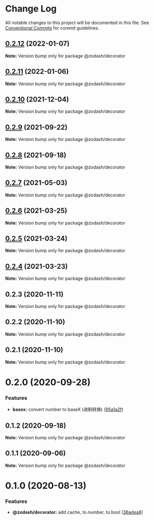 # Change Log

All notable changes to this project will be documented in this file.
See [Conventional Commits](https://conventionalcommits.org) for commit guidelines.

## [0.2.12](https://github.com/zcorky/zodash/compare/@zodash/decorator@0.2.11...@zodash/decorator@0.2.12) (2022-01-07)

**Note:** Version bump only for package @zodash/decorator





## [0.2.11](https://github.com/zcorky/zodash/compare/@zodash/decorator@0.2.10...@zodash/decorator@0.2.11) (2022-01-06)

**Note:** Version bump only for package @zodash/decorator





## [0.2.10](https://github.com/zcorky/zodash/compare/@zodash/decorator@0.2.9...@zodash/decorator@0.2.10) (2021-12-04)

**Note:** Version bump only for package @zodash/decorator





## [0.2.9](https://github.com/zcorky/zodash/compare/@zodash/decorator@0.2.8...@zodash/decorator@0.2.9) (2021-09-22)

**Note:** Version bump only for package @zodash/decorator





## [0.2.8](https://github.com/zcorky/zodash/compare/@zodash/decorator@0.2.7...@zodash/decorator@0.2.8) (2021-09-18)

**Note:** Version bump only for package @zodash/decorator





## [0.2.7](https://github.com/zcorky/zodash/compare/@zodash/decorator@0.2.6...@zodash/decorator@0.2.7) (2021-05-03)

**Note:** Version bump only for package @zodash/decorator





## [0.2.6](https://github.com/zcorky/zodash/compare/@zodash/decorator@0.2.5...@zodash/decorator@0.2.6) (2021-03-25)

**Note:** Version bump only for package @zodash/decorator





## [0.2.5](https://github.com/zcorky/zodash/compare/@zodash/decorator@0.2.4...@zodash/decorator@0.2.5) (2021-03-24)

**Note:** Version bump only for package @zodash/decorator





## [0.2.4](https://github.com/zcorky/zodash/compare/@zodash/decorator@0.2.3...@zodash/decorator@0.2.4) (2021-03-23)

**Note:** Version bump only for package @zodash/decorator





## 0.2.3 (2020-11-11)

**Note:** Version bump only for package @zodash/decorator





## 0.2.2 (2020-11-10)

**Note:** Version bump only for package @zodash/decorator





## 0.2.1 (2020-11-10)

**Note:** Version bump only for package @zodash/decorator





# 0.2.0 (2020-09-28)


### Features

* **basex:** convert number to baseX (进制转换) ([95a1a2f](https://github.com/zcorky/zodash/commit/95a1a2f361d73de5caa3b8e297c1643e97e40983))





## 0.1.2 (2020-09-18)

**Note:** Version bump only for package @zodash/decorator





## 0.1.1 (2020-09-06)

**Note:** Version bump only for package @zodash/decorator





# 0.1.0 (2020-08-13)


### Features

* **@zodash/decorator:** add cache, to.number, to.bool ([36adea8](https://github.com/zcorky/zodash/commit/36adea84a3612e6dac4e2c32749e7e44aec55f75))
